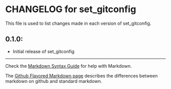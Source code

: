 # CHANGELOG for set_gitconfig

This file is used to list changes made in each version of set_gitconfig.

## 0.1.0:

* Initial release of set_gitconfig

- - -
Check the [Markdown Syntax Guide](http://daringfireball.net/projects/markdown/syntax) for help with Markdown.

The [Github Flavored Markdown page](http://github.github.com/github-flavored-markdown/) describes the differences between markdown on github and standard markdown.
